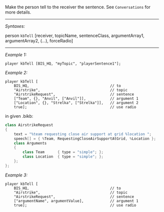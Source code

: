 Make the person tell to the receiver the sentence. See `Conversations` for more details.


---
*Syntaxes:*

person `kbTell` [receiver, topicName, sentenceClass, argumentArray1, argumentArray2, (…), forceRadio]

---
*Example 1:*

```sqf
player kbTell [BIS_HQ, "myTopic", "playerSentence1"];
```

*Example 2:*

```sqf
player kbTell [
	BIS_HQ,										// to
	"Airstrike",								// topic
	"AirstrikeRequest",							// sentence
	["Team", {}, "Anvil", ["Anvil"]],			// argument 1
	["Location", {}, "Strelka", ["Strelka"]],	// argument 2
	true];										// use radio
```
in given .bikb:
```cpp
class AirstrikeRequest 
{
	text = "%team requesting close air support at grid %location ";
	speech[] = { %Team, RequestingCloseAirSupportAtGrid, %Location };
	class Arguments 
	{
		class Team		{ type = "simple"; };
		class Location	{ type = "simple"; };
	};
};
```

*Example 3:*

```sqf
player kbTell [
	BIS_HQ,										// to
	"Airstrike",								// topic
	"AirstrikeRequest",							// sentence
	["argumentName", argumentValue],			// argument 1
	true];										// use radio
```